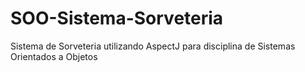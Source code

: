 # SOO-Sistema-Sorveteria
Sistema de Sorveteria utilizando AspectJ para disciplina de Sistemas Orientados a Objetos

